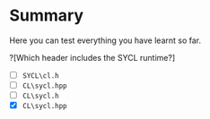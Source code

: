 # Summary

Here you can test everything you have learnt so far.

?[Which header includes the SYCL runtime?]
-[ ] `SYCL\cl.h`
-[ ] `CL\sycl.hpp`
-[ ] `CL\sycl.h`
-[x] `CL\sycl.hpp`